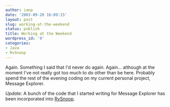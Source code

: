 ```yaml
---
author: ianp
date: '2003-09-20 16:09:15'
layout: post
slug: working-at-the-weekend
status: publish
title: Working at the Weekend
wordpress_id: '9'
categories:
- Java
- RvSnoop
---
```


Again. Something I said that I'd never do again. Again… although at the moment I've not really got too much to do other than be here. Probably spend the rest of the evening coding on my current personal project, Message Explorer.

*Update:* A bunch of the code that I started writing for Message Explorer has been incorporated into [RvSnoop][RVS].

[RVS]: http://rvsnoop.org/
